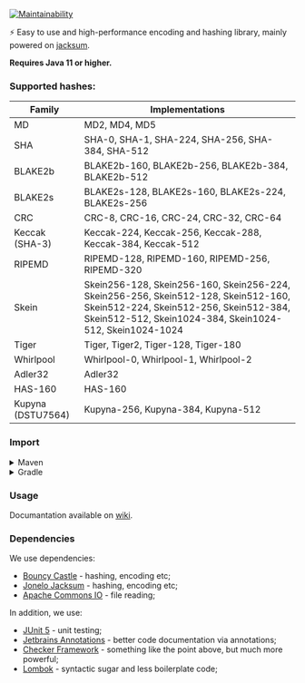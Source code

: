 [![Maintainability](https://api.codeclimate.com/v1/badges/440f3b75ec8f41c25ea8/maintainability)](https://codeclimate.com/github/BlackBaroness/cryptography/maintainability)

⚡ Easy to use and high-performance encoding and hashing library,
mainly powered on [jacksum](https://github.com/jonelo/jacksum).

**Requires Java 11 or higher.**

### Supported hashes:

| Family            | Implementations                                                                                                                                                                          |
|-------------------|------------------------------------------------------------------------------------------------------------------------------------------------------------------------------------------|
| MD                | MD2, MD4, MD5                                                                                                                                                                            |
| SHA               | SHA-0, SHA-1, SHA-224, SHA-256, SHA-384, SHA-512                                                                                                                                         |
| BLAKE2b           | BLAKE2b-160, BLAKE2b-256, BLAKE2b-384, BLAKE2b-512                                                                                                                                       |
| BLAKE2s           | BLAKE2s-128, BLAKE2s-160, BLAKE2s-224, BLAKE2s-256                                                                                                                                       |
| CRC               | CRC-8, CRC-16, CRC-24, CRC-32, CRC-64                                                                                                                                                    |
| Keccak (SHA-3)    | Keccak-224, Keccak-256, Keccak-288, Keccak-384, Keccak-512                                                                                                                               |
| RIPEMD            | RIPEMD-128, RIPEMD-160, RIPEMD-256, RIPEMD-320                                                                                                                                           |
| Skein             | Skein256-128, Skein256-160, Skein256-224, Skein256-256, Skein512-128, Skein512-160, Skein512-224, Skein512-256, Skein512-384, Skein512-512, Skein1024-384, Skein1024-512, Skein1024-1024 |
| Tiger             | Tiger, Tiger2, Tiger-128, Tiger-180                                                                                                                                                      |
| Whirlpool         | Whirlpool-0, Whirlpool-1, Whirlpool-2                                                                                                                                                    |
| Adler32           | Adler32                                                                                                                                                                                  |
| HAS-160           | HAS-160                                                                                                                                                                                  |
| Kupyna (DSTU7564) | Kupyna-256, Kupyna-384, Kupyna-512                                                                                                                                                       |

### Import

<details>
  <summary>Maven</summary>

Add this to your `pom.xml`:

```xml

<repository>
    <id>jitpack.io</id>
    <url>https://jitpack.io</url>
</repository>
```

```xml

<dependency>
    <groupId>com.github.BlackBaroness</groupId>
    <artifactId>cryptography</artifactId>
    <version>master-SNAPSHOT</version>
</dependency>
```

</details>

<details>
  <summary>Gradle</summary>

Add this to your `build.gradle`:

```gradle
allprojects {
    repositories {
        ...
        maven { url 'https://jitpack.io' }
    }
}
```

```gradle
dependencies {
    implementation 'com.github.BlackBaroness:cryptography:master-SNAPSHOT'
}
```

</details>

### Usage

Documantation available on [wiki](https://github.com/BlackBaroness/cryptography/wiki).

### Dependencies

We use dependencies:

- [Bouncy Castle](https://www.bouncycastle.org/) - hashing, encoding etc;
- [Jonelo Jacksum](https://github.com/jonelo/jacksum) - hashing, encoding etc;
- [Apache Commons IO](https://commons.apache.org/proper/commons-io/) - file reading;

In addition, we use:

- [JUnit 5](https://junit.org/junit5/) - unit testing;
- [Jetbrains Annotations](https://www.jetbrains.com/help/idea/annotating-source-code.html) - better code
  documentation via annotations;
- [Checker Framework](https://checkerframework.org/) - something like the point above, but much more powerful;
- [Lombok](https://projectlombok.org/) - syntactic sugar and less boilerplate code; 